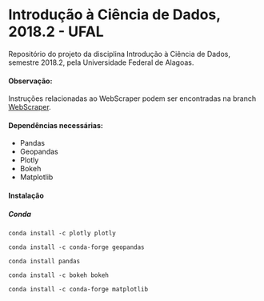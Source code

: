 # Introdução à Ciência de Dados, 2018.2 - UFAL
Repositório do projeto da disciplina Introdução à Ciência de Dados, semestre 2018.2, pela Universidade Federal de Alagoas. 

#### Observação:
Instruções relacionadas ao WebScraper podem ser encontradas na branch [WebScraper](https://github.com/victoraccete/ICD_20182/tree/webScraper).

#### Dependências necessárias:
- Pandas
- Geopandas
- Plotly
- Bokeh
- Matplotlib
#### Instalação
##### Conda
```
conda install -c plotly plotly 
```
```
conda install -c conda-forge geopandas
```
```
conda install pandas
```
```
conda install -c bokeh bokeh 
```
```
conda install -c conda-forge matplotlib 
```


